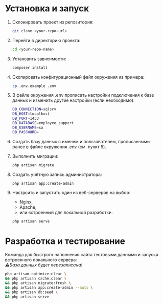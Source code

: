 # Установка и запуск

1. Склонировать проект из репозитория:   
    ```bash
    git clone <your-repo-url>
    ```

2. Перейти в директорию проекта:
    ```bash 
    cd <your-repo-name>
    ```

3. Установить зависимости:
    ```bash
    composer install
    ```

4. Скопировать конфигурационный файл окружения из примера:  
    ```bash
    cp .env.example .env
    ```

5. В файле окружения .env прописать настройки подключения к базе данных и изменить другие настройки (если необходимо):  
    ```bash
    DB_CONNECTION=sqlsrv
    DB_HOST=localhost
    DB_PORT=1433
    DB_DATABASE=employee_support
    DB_USERNAME=sa
    DB_PASSWORD=
    ```

6. Создать базу данных с именем и пользователем, прописанными ранее в файле окружения .env (см. пункт 5).  

7. Выполнить миграции:  
   ```bash
   php artisan migrate
   ```

8. Создать учётную запись администратора:  
   ```bash
   php artisan app:create-admin
   ```

9. Настроить и запустить один из веб-серверов на выбор:  
   - Nginx,  
   - Apache,  
   - или встроенный для локальной разработки:  
   ```bash
   php artisan serve
   ```


# Разработка и тестирование

Команда для быстрого наполнения сайта тестовыми данными и запуска встроенного локального сервера:      
_⚠️База данных будет перезаписана!_ 
```bash
php artisan optimize:clear \
&& php artisan cache:clear \
&& php artisan migrate:fresh \
&& php artisan app:create-admin --auto \
&& php artisan db:seed \
&& php artisan serve
```
